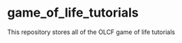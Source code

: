 game_of_life_tutorials
======================

This repository stores all of the OLCF game of life tutorials
